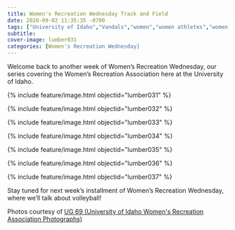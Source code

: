 ```yaml
---
title: Women's Recreation Wednesday Track and Field
date: 2020-09-02 11:35:35 -0700
tags: ["University of Idaho","Vandals","women","women athletes","women's recreation","women's sports","women in sports","women's recreation Wednesday","Idaho","moscow","university history","university archives"]
subtitle: 
cover-image: lumber031
categories: [Women's Recreation Wednesday]
---
```


Welcome back to another week of Women’s Recreation
Wednesday, our series covering the Women’s Recreation Association here at the
University of Idaho.

{% include feature/image.html objectid="lumber031" %}

{% include feature/image.html objectid="lumber032" %}

{% include feature/image.html objectid="lumber033" %}

{% include feature/image.html objectid="lumber034" %}

{% include feature/image.html objectid="lumber035" %}

{% include feature/image.html objectid="lumber036" %}

{% include feature/image.html objectid="lumber037" %}


Stay tuned for next week’s installment of Women’s
Recreation Wednesday, where we’ll talk about volleyball!

Photos courtesy of [UG 69 (University of Idaho Women's Recreation Association Photographs)](http://archiveswest.orbiscascade.org/ark:/80444/xv152953/op=fstyle.aspx?t=k&amp;q=)
